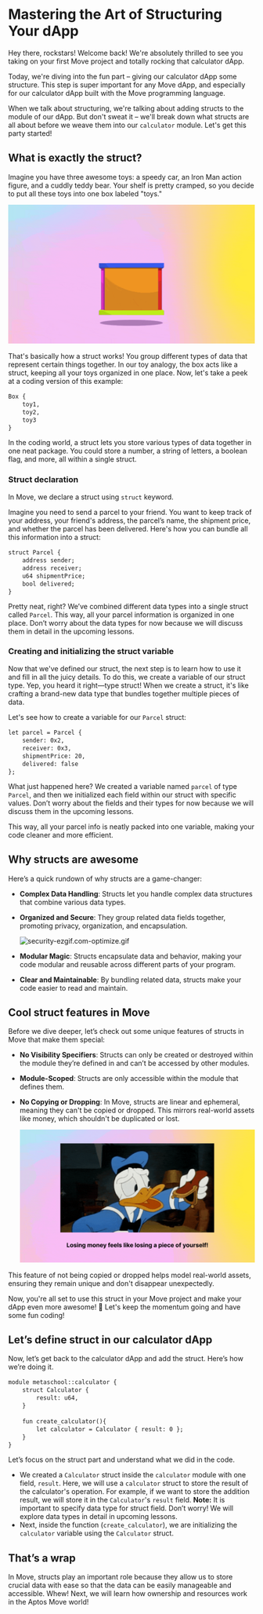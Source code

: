 # Mastering the Art of Structuring Your dApp

Hey there, rockstars! Welcome back! We're absolutely thrilled to see you taking on your first Move project and totally rocking that calculator dApp.

Today, we're diving into the fun part – giving our calculator dApp some structure. This step is super important for any Move dApp, and especially for our calculator dApp built with the Move programming language.

When we talk about structuring, we're talking about adding structs to the module of our dApp. But don't sweat it – we'll break down what structs are all about before we weave them into our `calculator` module. Let's get this party started! 

## What is exactly the struct?

Imagine you have three awesome toys: a speedy car, an Iron Man action figure, and a cuddly teddy bear. Your shelf is pretty cramped, so you decide to put all these toys into one box labeled "toys."

![box.gif](https://github.com/0xmetaschool/Learning-Projects/blob/main/assests_for_all/aptos-c2-building-on-aptos-assets/Mastering%20the%20Art%20of%20Structuring%20Your%20dApp/box-gif-ezgif.com-optimize%20(1).gif?raw=true)

That's basically how a struct works! You group different types of data that represent certain things together. In our toy analogy, the box acts like a struct, keeping all your toys organized in one place. Now, let's take a peek at a coding version of this example:

```
Box {
    toy1,
    toy2,
    toy3
}

```

In the coding world, a struct lets you store various types of data together in one neat package. You could store a number, a string of letters, a boolean flag, and more, all within a single struct. 

### Struct declaration

In Move, we declare a struct using `struct` keyword.

Imagine you need to send a parcel to your friend. You want to keep track of your address, your friend's address, the parcel’s name, the shipment price, and whether the parcel has been delivered. Here's how you can bundle all this information into a struct:

```
struct Parcel {
    address sender;
    address receiver;
    u64 shipmentPrice;
    bool delivered;
}

```

Pretty neat, right? We’ve combined different data types into a single struct called `Parcel`. This way, all your parcel information is organized in one place. Don’t worry about the data types for now because we will discuss them in detail in the upcoming lessons.

### Creating and initializing the struct variable

Now that we've defined our struct, the next step is to learn how to use it and fill in all the juicy details. To do this, we create a variable of our struct type. Yep, you heard it right—type struct! When we create a struct, it's like crafting a brand-new data type that bundles together multiple pieces of data.

Let's see how to create a variable for our `Parcel` struct:

```
let parcel = Parcel {
    sender: 0x2,
    receiver: 0x3,
    shipmentPrice: 20,
    delivered: false
};

```

What just happened here? We created a variable named `parcel` of type `Parcel`, and then we initialized each field within our struct with specific values. Don’t worry about the fields and their types for now because we will discuss them in the upcoming lessons.

This way, all your parcel info is neatly packed into one variable, making your code cleaner and more efficient.

## Why structs are awesome

Here’s a quick rundown of why structs are a game-changer:

- **Complex Data Handling**: Structs let you handle complex data structures that combine various data types.
- **Organized and Secure**: They group related data fields together, promoting privacy, organization, and encapsulation.
    
    ![security-ezgif.com-optimize.gif](https://github.com/0xmetaschool/Learning-Projects/blob/main/assests_for_all/aptos-c2-building-on-aptos-assets/Mastering%20the%20Art%20of%20Structuring%20Your%20dApp/security-ezgif.com-optimize.gif?raw=true)
    
- **Modular Magic**: Structs encapsulate data and behavior, making your code modular and reusable across different parts of your program.
- **Clear and Maintainable**: By bundling related data, structs make your code easier to read and maintain.

## Cool struct features in Move

Before we dive deeper, let’s check out some unique features of structs in Move that make them special:

- **No Visibility Specifiers**: Structs can only be created or destroyed within the module they’re defined in and can’t be accessed by other modules.
- **Module-Scoped**: Structs are only accessible within the module that defines them.
- **No Copying or Dropping**: In Move, structs are linear and ephemeral, meaning they can't be copied or dropped. This mirrors real-world assets like money, which shouldn't be duplicated or lost.
    
    ![no-money-ezgif.com-optimize.gif](https://github.com/0xmetaschool/Learning-Projects/blob/main/assests_for_all/aptos-c2-building-on-aptos-assets/Mastering%20the%20Art%20of%20Structuring%20Your%20dApp/no-money-ezgif.com-optimize.gif?raw=true)
    

This feature of not being copied or dropped helps model real-world assets, ensuring they remain unique and don't disappear unexpectedly.

Now, you're all set to use this struct in your Move project and make your dApp even more awesome! 🚀 Let's keep the momentum going and have some fun coding! 

## Let’s define struct in our calculator dApp

Now, let’s get back to the calculator dApp and add the struct. Here’s how we’re doing it.

```
module metaschool::calculator {
    struct Calculator {
        result: u64,
    }

    fun create_calculator(){   
        let calculator = Calculator { result: 0 };
    }
}
```

Let’s focus on the struct part and understand what we did in the code.

- We created a `Calculator` struct inside the `calculator` module with one field, `result`. Here, we will use a `calculator` struct to store the result of the calculator's operation. For example, if we want to store the addition result, we will store it in the `Calculator`'s `result` field.
**Note:** It is important to specify data type for struct field. Don’t worry! We will explore data types in detail in upcoming lessons.
- Next, inside the function (`create_calculator`), we are initializing the `calculator` variable using the `Calculator` struct.

## That’s a wrap

In Move, structs play an important role because they allow us to store crucial data with ease so that the data can be easily manageable and accessible. Whew! Next, we will learn how ownership and resources work in the Aptos Move world!
